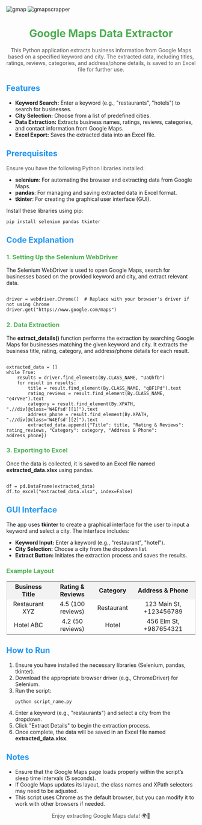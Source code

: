 ![gmap](https://github.com/user-attachments/assets/80b1f985-bce3-45f4-9bbc-e33b1194aa48)
![gmapscrapper](https://github.com/user-attachments/assets/376179cf-c2e7-4024-8f21-f1e8c697ac71)


<h1 style="text-align:center; color:#4CAF50;">Google Maps Data Extractor</h1>

<p style="text-align:center; color:#555;">
    This Python application extracts business information from Google Maps based on a specified keyword and city. 
    The extracted data, including titles, ratings, reviews, categories, and address/phone details, is saved to an Excel file for further use.
</p>

<h2 style="color:#2196F3;">Features</h2>
<ul>
    <li><b>Keyword Search:</b> Enter a keyword (e.g., "restaurants", "hotels") to search for businesses.</li>
    <li><b>City Selection:</b> Choose from a list of predefined cities.</li>
    <li><b>Data Extraction:</b> Extracts business names, ratings, reviews, categories, and contact information from Google Maps.</li>
    <li><b>Excel Export:</b> Saves the extracted data into an Excel file.</li>
</ul>

<h2 style="color:#2196F3;">Prerequisites</h2>
<p style="color:#555;">Ensure you have the following Python libraries installed:</p>
<ul>
    <li><b>selenium</b>: For automating the browser and extracting data from Google Maps.</li>
    <li><b>pandas</b>: For managing and saving extracted data in Excel format.</li>
    <li><b>tkinter</b>: For creating the graphical user interface (GUI).</li>
</ul>
<p>Install these libraries using pip:</p>
<pre><code>pip install selenium pandas tkinter</code></pre>

<h2 style="color:#2196F3;">Code Explanation</h2>

<h3 style="color:#4CAF50;">1. Setting Up the Selenium WebDriver</h3>
<p>The Selenium WebDriver is used to open Google Maps, search for businesses based on the provided keyword and city, and extract relevant data.</p>
<pre><code>
driver = webdriver.Chrome()  # Replace with your browser's driver if not using Chrome
driver.get("https://www.google.com/maps")
</code></pre>

<h3 style="color:#4CAF50;">2. Data Extraction</h3>
<p>The <b>extract_details()</b> function performs the extraction by searching Google Maps for businesses matching the given keyword and city. It extracts the business title, rating, category, and address/phone details for each result.</p>
<pre><code>
extracted_data = []
while True:
    results = driver.find_elements(By.CLASS_NAME, "UaQhfb")
    for result in results:
        title = result.find_element(By.CLASS_NAME, "qBF1Pd").text
        rating_reviews = result.find_element(By.CLASS_NAME, "e4rVHe").text
        category = result.find_element(By.XPATH, ".//div[@class='W4Efsd'][1]").text
        address_phone = result.find_element(By.XPATH, ".//div[@class='W4Efsd'][2]").text
        extracted_data.append({"Title": title, "Rating & Reviews": rating_reviews, "Category": category, "Address & Phone": address_phone})
</code></pre>

<h3 style="color:#4CAF50;">3. Exporting to Excel</h3>
<p>Once the data is collected, it is saved to an Excel file named <b>extracted_data.xlsx</b> using pandas.</p>
<pre><code>
df = pd.DataFrame(extracted_data)
df.to_excel("extracted_data.xlsx", index=False)
</code></pre>

<h2 style="color:#2196F3;">GUI Interface</h2>
<p>The app uses <b>tkinter</b> to create a graphical interface for the user to input a keyword and select a city. The interface includes:</p>
<ul>
    <li><b>Keyword Input:</b> Enter a keyword (e.g., "restaurant", "hotel").</li>
    <li><b>City Selection:</b> Choose a city from the dropdown list.</li>
    <li><b>Extract Button:</b> Initiates the extraction process and saves the results.</li>
</ul>

<h3 style="color:#4CAF50;">Example Layout</h3>
<table style="border:1px solid #ddd; width:100%; text-align:center;">
    <tr style="background-color:#f2f2f2;">
        <th>Business Title</th>
        <th>Rating & Reviews</th>
        <th>Category</th>
        <th>Address & Phone</th>
    </tr>
    <tr>
        <td>Restaurant XYZ</td>
        <td>4.5 (100 reviews)</td>
        <td>Restaurant</td>
        <td>123 Main St, +123456789</td>
    </tr>
    <tr>
        <td>Hotel ABC</td>
        <td>4.2 (50 reviews)</td>
        <td>Hotel</td>
        <td>456 Elm St, +987654321</td>
    </tr>
</table>

<h2 style="color:#2196F3;">How to Run</h2>
<ol>
    <li>Ensure you have installed the necessary libraries (Selenium, pandas, tkinter).</li>
    <li>Download the appropriate browser driver (e.g., ChromeDriver) for Selenium.</li>
    <li>Run the script:
        <pre><code>python script_name.py</code></pre>
    </li>
    <li>Enter a keyword (e.g., "restaurants") and select a city from the dropdown.</li>
    <li>Click "Extract Details" to begin the extraction process.</li>
    <li>Once complete, the data will be saved in an Excel file named <b>extracted_data.xlsx</b>.</li>
</ol>

<h2 style="color:#2196F3;">Notes</h2>
<ul>
    <li>Ensure that the Google Maps page loads properly within the script’s sleep time intervals (5 seconds).</li>
    <li>If Google Maps updates its layout, the class names and XPath selectors may need to be adjusted.</li>
    <li>This script uses Chrome as the default browser, but you can modify it to work with other browsers if needed.</li>
</ul>

<p style="text-align:center; color:#555;">
    Enjoy extracting Google Maps data! 🌍📍
</p>
